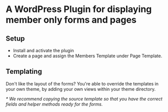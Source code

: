 # A WordPress Plugin for displaying member only forms and pages

## Setup

- Install and activate the plugin
- Create a page and assign the Members Template under Page Template.

## Templating

Don't like the layout of the forms? You're able to override the templates in your own theme, by adding your own views within your theme directory.

_* We recommend copying the source template so that you have the correct fields and helper methods ready for the forms._

